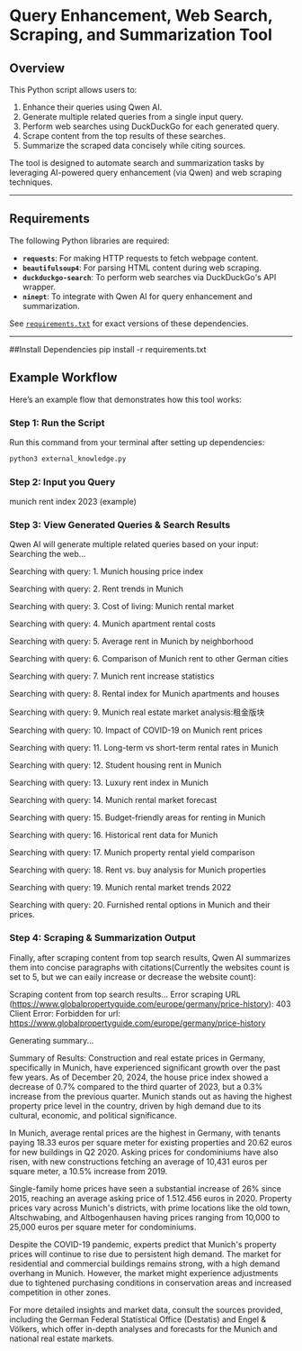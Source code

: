# Query Enhancement, Web Search, Scraping, and Summarization Tool

## Overview

This Python script allows users to:
1. Enhance their queries using Qwen AI.
2. Generate multiple related queries from a single input query.
3. Perform web searches using DuckDuckGo for each generated query.
4. Scrape content from the top results of these searches.
5. Summarize the scraped data concisely while citing sources.

The tool is designed to automate search and summarization tasks by leveraging AI-powered query enhancement (via Qwen) and web scraping techniques.

---

## Requirements

The following Python libraries are required:
- **`requests`**: For making HTTP requests to fetch webpage content.
- **`beautifulsoup4`**: For parsing HTML content during web scraping.
- **`duckduckgo-search`**: To perform web searches via DuckDuckGo's API wrapper.
- **`ninept`**: To integrate with Qwen AI for query enhancement and summarization.

See [`requirements.txt`](./External_Knowledge/requirements.txt) for exact versions of these dependencies.

---

##Install Dependencies 
pip install -r requirements.txt


## Example Workflow

Here’s an example flow that demonstrates how this tool works:

### Step 1: Run the Script
Run this command from your terminal after setting up dependencies:

```bash
python3 external_knowledge.py
```
### Step 2: Input you Query
munich rent index 2023  (example)


### Step 3: View Generated Queries & Search Results

Qwen AI will generate multiple related queries based on your input:
Searching the web...

Searching with query: 1. Munich housing price index

Searching with query: 2. Rent trends in Munich

Searching with query: 3. Cost of living: Munich rental market

Searching with query: 4. Munich apartment rental costs

Searching with query: 5. Average rent in Munich by neighborhood

Searching with query: 6. Comparison of Munich rent to other German cities

Searching with query: 7. Munich rent increase statistics

Searching with query: 8. Rental index for Munich apartments and houses

Searching with query: 9. Munich real estate market analysis:租金版块

Searching with query: 10. Impact of COVID-19 on Munich rent prices

Searching with query: 11. Long-term vs short-term rental rates in Munich

Searching with query: 12. Student housing rent in Munich

Searching with query: 13. Luxury rent index in Munich

Searching with query: 14. Munich rental market forecast

Searching with query: 15. Budget-friendly areas for renting in Munich

Searching with query: 16. Historical rent data for Munich

Searching with query: 17. Munich property rental yield comparison

Searching with query: 18. Rent vs. buy analysis for Munich properties

Searching with query: 19. Munich rental market trends 2022

Searching with query: 20. Furnished rental options in Munich and their prices.

### Step 4: Scraping & Summarization Output 

Finally, after scraping content from top search results, Qwen AI summarizes them into concise paragraphs with citations(Currently the websites count is set to 5, but we can eaily increase or decrease the website count):

Scraping content from top search results...
Error scraping URL (https://www.globalpropertyguide.com/europe/germany/price-history): 403 Client Error: Forbidden for url: https://www.globalpropertyguide.com/europe/germany/price-history

Generating summary...


Summary of Results:
Construction and real estate prices in Germany, specifically in Munich, have experienced significant growth over the past few years. As of December 20, 2024, the house price index showed a decrease of 0.7% compared to the third quarter of 2023, but a 0.3% increase from the previous quarter. Munich stands out as having the highest property price level in the country, driven by high demand due to its cultural, economic, and political significance.

In Munich, average rental prices are the highest in Germany, with tenants paying 18.33 euros per square meter for existing properties and 20.62 euros for new buildings in Q2 2020. Asking prices for condominiums have also risen, with new constructions fetching an average of 10,431 euros per square meter, a 10.5% increase from 2019.

Single-family home prices have seen a substantial increase of 26% since 2015, reaching an average asking price of 1.512.456 euros in 2020. Property prices vary across Munich's districts, with prime locations like the old town, Altschwabing, and Altbogenhausen having prices ranging from 10,000 to 25,000 euros per square meter for condominiums.

Despite the COVID-19 pandemic, experts predict that Munich's property prices will continue to rise due to persistent high demand. The market for residential and commercial buildings remains strong, with a high demand overhang in Munich. However, the market might experience adjustments due to tightened purchasing conditions in conservation areas and increased competition in other zones.

For more detailed insights and market data, consult the sources provided, including the German Federal Statistical Office (Destatis) and Engel & Völkers, which offer in-depth analyses and forecasts for the Munich and national real estate markets.
